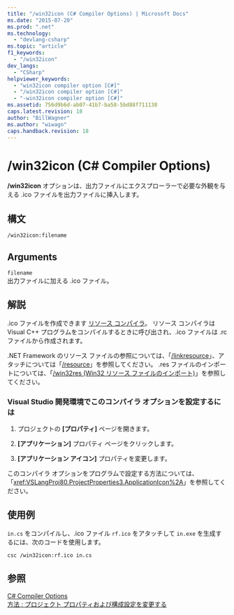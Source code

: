 ```yaml
---
title: "/win32icon (C# Compiler Options) | Microsoft Docs"
ms.date: "2015-07-20"
ms.prod: ".net"
ms.technology: 
  - "devlang-csharp"
ms.topic: "article"
f1_keywords: 
  - "/win32icon"
dev_langs: 
  - "CSharp"
helpviewer_keywords: 
  - "win32icon compiler option [C#]"
  - "/win32icon compiler option [C#]"
  - "-win32icon compiler option [C#]"
ms.assetid: 756d9b6d-ab07-41b7-ba58-5bd88f711138
caps.latest.revision: 18
author: "BillWagner"
ms.author: "wiwagn"
caps.handback.revision: 18
---
```

# /win32icon (C# Compiler Options)
**\/win32icon** オプションは、出力ファイルにエクスプローラーで必要な外観を与える .ico ファイルを出力ファイルに挿入します。  
  
## 構文  
  
```  
/win32icon:filename  
```  
  
## Arguments  
 `filename`  
 出力ファイルに加える .ico ファイル。  
  
## 解説  
 .ico ファイルを作成できます [リソース コンパイラ](http://go.microsoft.com/fwlink/?LinkId=148370)。  リソース コンパイラは Visual C\+\+ プログラムをコンパイルするときに呼び出され、.ico ファイルは .rc ファイルから作成されます。  
  
 .NET Framework のリソース ファイルの参照については、「[\/linkresource](../../../csharp/language-reference/compiler-options/linkresource-compiler-option.md)」、アタッチについては「[\/resource](../../../csharp/language-reference/compiler-options/resource-compiler-option.md)」を参照してください。  .res ファイルのインポートについては、「[\/win32res \(Win32 リソース ファイルのインポート\)](../../../csharp/language-reference/compiler-options/win32res-compiler-option.md)」を参照してください。  
  
### Visual Studio 開発環境でこのコンパイラ オプションを設定するには  
  
1.  プロジェクトの **\[プロパティ\]** ページを開きます。  
  
2.  **\[アプリケーション\]** プロパティ ページをクリックします。  
  
3.  **\[アプリケーション アイコン\]** プロパティを変更します。  
  
 このコンパイラ オプションをプログラムで設定する方法については、「<xref:VSLangProj80.ProjectProperties3.ApplicationIcon%2A>」を参照してください。  
  
## 使用例  
 `in.cs` をコンパイルし、.ico ファイル `rf.ico` をアタッチして `in.exe` を生成するには、次のコードを使用します。  
  
```  
csc /win32icon:rf.ico in.cs  
```  
  
## 参照  
 [C\# Compiler Options](../../../csharp/language-reference/compiler-options/index.md)   
 [方法 : プロジェクト プロパティおよび構成設定を変更する](http://msdn.microsoft.com/ja-jp/e7184bc5-2f2b-4b4f-aa9a-3ecfcbc48b67)